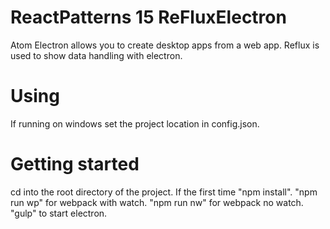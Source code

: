 # ReactPatterns 15 ReFluxElectron

Atom Electron allows you to create desktop apps from a web app. Reflux is used to show data handling with electron.


# Using

If running on windows set the project location in config.json.

# Getting started

cd into the root directory of the project. If the first time "npm install". "npm run wp" for webpack with watch.
"npm run nw" for webpack no watch. "gulp" to start electron.
